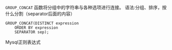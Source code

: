

`GROUP_CONCAT` 函数将分组中的字符串与各种选项进行连接。
语法:分组、排序，按什么分割（separator后面的内容）
```mysql
GROUP_CONCAT(DISTINCT expression
    ORDER BY expression
    SEPARATOR sep);
```

Mysql正则表达式
